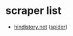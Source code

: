 # scraper list

- [hindistory.net](http://hindistory.net) ([spider](mini/mini/spiders/hindistory.py))